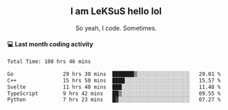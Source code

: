 <h2 align="center">I am LeKSuS hello lol</h2>
<p align="center">So yeah, I code. Sometimes.</p>

#### :computer: Last month coding activity
<!--START_SECTION:waka-->

```txt
Total Time: 100 hrs 46 mins

Go                29 hrs 30 mins  ███████▒░░░░░░░░░░░░░░░░░   29.01 %
C++               15 hrs 50 mins  ████░░░░░░░░░░░░░░░░░░░░░   15.57 %
Svelte            11 hrs 40 mins  ███░░░░░░░░░░░░░░░░░░░░░░   11.48 %
TypeScript        9 hrs 42 mins   ██▒░░░░░░░░░░░░░░░░░░░░░░   09.55 %
Python            7 hrs 23 mins   █▓░░░░░░░░░░░░░░░░░░░░░░░   07.27 %
```

<!--END_SECTION:waka-->
